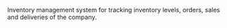 Inventory management system for tracking inventory levels, orders, sales and deliveries of the company.